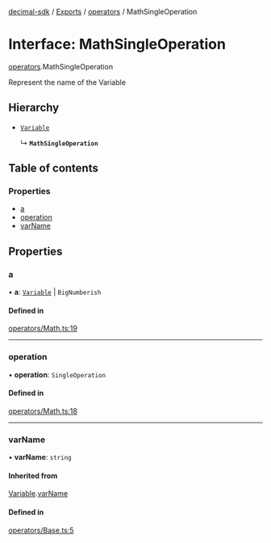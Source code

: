 [decimal-sdk](../README.md) / [Exports](../modules.md) / [operators](../modules/operators.md) / MathSingleOperation

# Interface: MathSingleOperation

[operators](../modules/operators.md).MathSingleOperation

Represent the name of the Variable

## Hierarchy

- [`Variable`](operators.Variable.md)

  ↳ **`MathSingleOperation`**

## Table of contents

### Properties

- [a](operators.MathSingleOperation.md#a)
- [operation](operators.MathSingleOperation.md#operation)
- [varName](operators.MathSingleOperation.md#varname)

## Properties

### a

• **a**: [`Variable`](operators.Variable.md) \| `BigNumberish`

#### Defined in

[operators/Math.ts:19](https://github.com/DecimalAt/decimal_sdk/blob/6ba5e75/src/operators/Math.ts#L19)

___

### operation

• **operation**: `SingleOperation`

#### Defined in

[operators/Math.ts:18](https://github.com/DecimalAt/decimal_sdk/blob/6ba5e75/src/operators/Math.ts#L18)

___

### varName

• **varName**: `string`

#### Inherited from

[Variable](operators.Variable.md).[varName](operators.Variable.md#varname)

#### Defined in

[operators/Base.ts:5](https://github.com/DecimalAt/decimal_sdk/blob/6ba5e75/src/operators/Base.ts#L5)
